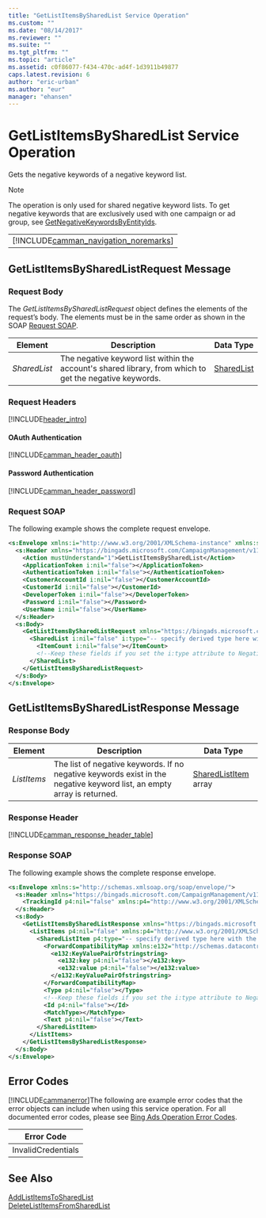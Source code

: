 ```yaml
---
title: "GetListItemsBySharedList Service Operation"
ms.custom: ""
ms.date: "08/14/2017"
ms.reviewer: ""
ms.suite: ""
ms.tgt_pltfrm: ""
ms.topic: "article"
ms.assetid: c0f86077-f434-470c-ad4f-1d3911b49877
caps.latest.revision: 6
author: "eric-urban"
ms.author: "eur"
manager: "ehansen"
---
```

# GetListItemsBySharedList Service Operation
Gets the negative keywords of a negative keyword list.

> [!NOTE]
> The operation is only used for shared negative keyword lists. To get negative keywords that are exclusively used with one campaign or ad group, see [GetNegativeKeywordsByEntityIds](../campaign-api/getnegativekeywordsbyentityids-service-operation.md). 

||
|-|
|[!INCLUDE[camman_navigation_noremarks](../campaign-api/includes/camman-navigation-noremarks.md)]|

## <a name="request"></a>GetListItemsBySharedListRequest Message

### Request Body
The *GetListItemsBySharedListRequest* object defines the elements of the request’s body. The elements must be in the same order as shown in the SOAP [Request SOAP](#request_soap).

|Element|Description|Data Type|
|-----------|---------------|-------------|
|*SharedList*|The negative keyword list within the account's shared library, from which to get the negative keywords.|[SharedList](../campaign-api/sharedlist-data-object.md)|

### Request Headers
[!INCLUDE[header_intro](../campaign-api/includes/header-intro.md)]
#### OAuth Authentication
[!INCLUDE[camman_header_oauth](../campaign-api/includes/camman-header-oauth.md)]
#### Password Authentication
[!INCLUDE[camman_header_password](../campaign-api/includes/camman-header-password.md)]
### <a name="request_soap"></a>Request SOAP
The following example shows the complete request envelope.

```xml
<s:Envelope xmlns:i="http://www.w3.org/2001/XMLSchema-instance" xmlns:s="http://schemas.xmlsoap.org/soap/envelope/">
  <s:Header xmlns="https://bingads.microsoft.com/CampaignManagement/v11">
    <Action mustUnderstand="1">GetListItemsBySharedList</Action>
    <ApplicationToken i:nil="false"></ApplicationToken>
    <AuthenticationToken i:nil="false"></AuthenticationToken>
    <CustomerAccountId i:nil="false"></CustomerAccountId>
    <CustomerId i:nil="false"></CustomerId>
    <DeveloperToken i:nil="false"></DeveloperToken>
    <Password i:nil="false"></Password>
    <UserName i:nil="false"></UserName>
  </s:Header>
  <s:Body>
    <GetListItemsBySharedListRequest xmlns="https://bingads.microsoft.com/CampaignManagement/v11">
      <SharedList i:nil="false" i:type="-- specify derived type here with the appropriate prefix --">
        <ItemCount i:nil="false"></ItemCount>
        <!--Keep these fields if you set the i:type attribute to NegativeKeywordList-->
      </SharedList>
    </GetListItemsBySharedListRequest>
  </s:Body>
</s:Envelope>
```

## <a name="response"></a>GetListItemsBySharedListResponse Message

### <a name="Body_Elements"></a>Response Body

|Element|Description|Data Type|
|-----------|---------------|-------------|
|*ListItems*|The list of negative keywords. If no negative keywords exist in the negative keyword list, an empty array is returned.|[SharedListItem](../campaign-api/sharedlistitem-data-object.md) array|

### <a name="Header_Elements"></a>Response Header
[!INCLUDE[camman_response_header_table](../campaign-api/includes/camman-response-header-table.md)]
### Response SOAP
The following example shows the complete response envelope.

```xml
<s:Envelope xmlns:s="http://schemas.xmlsoap.org/soap/envelope/">
  <s:Header xmlns="https://bingads.microsoft.com/CampaignManagement/v11">
    <TrackingId p4:nil="false" xmlns:p4="http://www.w3.org/2001/XMLSchema-instance"></TrackingId>
  </s:Header>
  <s:Body>
    <GetListItemsBySharedListResponse xmlns="https://bingads.microsoft.com/CampaignManagement/v11">
      <ListItems p4:nil="false" xmlns:p4="http://www.w3.org/2001/XMLSchema-instance">
        <SharedListItem p4:type="-- specify derived type here with the appropriate prefix --">
          <ForwardCompatibilityMap xmlns:e132="http://schemas.datacontract.org/2004/07/System.Collections.Generic" p4:nil="false">
            <e132:KeyValuePairOfstringstring>
              <e132:key p4:nil="false"></e132:key>
              <e132:value p4:nil="false"></e132:value>
            </e132:KeyValuePairOfstringstring>
          </ForwardCompatibilityMap>
          <Type p4:nil="false"></Type>
          <!--Keep these fields if you set the i:type attribute to NegativeKeyword-->
          <Id p4:nil="false"></Id>
          <MatchType></MatchType>
          <Text p4:nil="false"></Text>
        </SharedListItem>
      </ListItems>
    </GetListItemsBySharedListResponse>
  </s:Body>
</s:Envelope>
```

## <a name="errors"></a>Error Codes
[!INCLUDE[cammanerror](../campaign-api/includes/cammanerror.md)]The following are example  error codes that the error objects can include when using this service operation. For all documented error codes, please see [Bing Ads Operation Error Codes](http://go.microsoft.com/fwlink/?LinkId=511884).

|Error Code|
|--------------|
|InvalidCredentials|

## See Also
[AddListItemsToSharedList](../campaign-api/addlistitemstosharedlist-service-operation.md)  
[DeleteListItemsFromSharedList](../campaign-api/deletelistitemsfromsharedlist-service-operation.md)  

